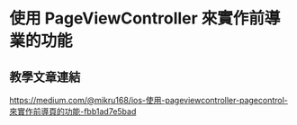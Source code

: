 # 使用 PageViewController 來實作前導業的功能


## 教學文章連結
https://medium.com/@mikru168/ios-使用-pageviewcontroller-pagecontrol-來實作前導頁的功能-fbb1ad7e5bad
